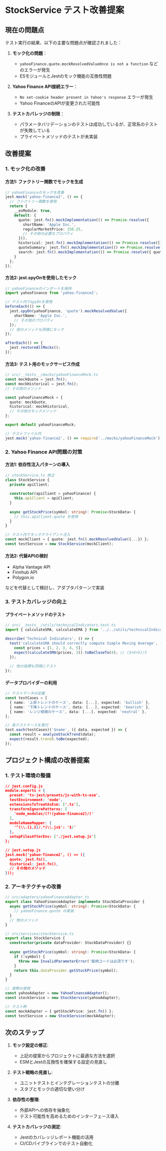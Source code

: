 # StockService テスト改善提案

## 現在の問題点

テスト実行の結果、以下の主要な問題点が確認されました：

1. **モック化の問題**：
   - `yahooFinance.quote.mockResolvedValueOnce is not a function` などのエラーが発生
   - ESモジュールとJestのモック機能の互換性問題

2. **Yahoo Finance API接続エラー**：
   - `No set-cookie header present in Yahoo's response` エラーが発生
   - Yahoo FinanceのAPIが変更された可能性

3. **テストカバレッジの制限**：
   - パラメータバリデーションのテストは成功しているが、正常系のテストが失敗している
   - プライベートメソッドのテストが未実装

## 改善提案

### 1. モック化の改善

#### 方法1: ファクトリー関数でモックを生成

```typescript
// yahooFinanceのモックを改善
jest.mock('yahoo-finance2', () => {
  // ファクトリー関数を使用
  return {
    __esModule: true,
    default: {
      quote: jest.fn().mockImplementation(() => Promise.resolve({
        shortName: 'Apple Inc.',
        regularMarketPrice: 150.25,
        // その他の必要なプロパティ
      })),
      historical: jest.fn().mockImplementation(() => Promise.resolve([])),
      quoteSummary: jest.fn().mockImplementation(() => Promise.resolve({})),
      search: jest.fn().mockImplementation(() => Promise.resolve({ quotes: [] })),
    }
  };
});
```

#### 方法2: jest.spyOnを使用したモック

```typescript
// yahooFinanceのインポートを保持
import yahooFinance from 'yahoo-finance2';

// テスト内でspyOnを使用
beforeEach(() => {
  jest.spyOn(yahooFinance, 'quote').mockResolvedValue({
    shortName: 'Apple Inc.',
    // その他のプロパティ
  });
  // 他のメソッドも同様にモック
});

afterEach(() => {
  jest.restoreAllMocks();
});
```

#### 方法3: テスト用のモックサービス作成

```typescript
// src/__tests__/mocks/yahooFinanceMock.ts
const mockQuote = jest.fn();
const mockHistorical = jest.fn();
// その他のメソッド

const yahooFinanceMock = {
  quote: mockQuote,
  historical: mockHistorical,
  // その他のモックメソッド
};

export default yahooFinanceMock;

// テストファイル内
jest.mock('yahoo-finance2', () => require('../mocks/yahooFinanceMock').default);
```

### 2. Yahoo Finance API問題の対策

#### 方法1: 依存性注入パターンの導入

```typescript
// stockService.ts 修正
class StockService {
  private apiClient;
  
  constructor(apiClient = yahooFinance) {
    this.apiClient = apiClient;
  }
  
  async getStockPrice(symbol: string): Promise<StockData> {
    // this.apiClient.quote を使用
  }
}

// テスト内でモッククライアント注入
const mockClient = { quote: jest.fn().mockResolvedValue({...}) };
const testService = new StockService(mockClient);
```

#### 方法2: 代替APIの検討

- Alpha Vantage API
- Finnhub API
- Polygon.io

などを代替として検討し、アダプタパターンで実装

### 3. テストカバレッジの向上

#### プライベートメソッドのテスト

```typescript
// src/__tests__/utils/technicalIndicators.test.ts
import { calculateSMA, calculateEMA } from '../../utils/technicalIndicators';

describe('Technical Indicators', () => {
  test('calculateSMA should correctly compute Simple Moving Average', () => {
    const prices = [1, 2, 3, 4, 5];
    expect(calculateSMA(prices, 3)).toBeCloseTo(4); // (3+4+5)/3
  });
  
  // 他の指標も同様にテスト
});
```

#### データプロバイダーの利用

```typescript
// テストデータの定義
const testCases = [
  { name: '上昇トレンドのケース', data: [...], expected: 'bullish' },
  { name: '下降トレンドのケース', data: [...], expected: 'bearish' },
  { name: 'レンジ相場のケース', data: [...], expected: 'neutral' },
];

// 各テストケースを実行
test.each(testCases)('$name', ({ data, expected }) => {
  const result = analyzeStockTrend(data);
  expect(result.trend).toBe(expected);
});
```

## プロジェクト構成の改善提案

### 1. テスト環境の整備

```json
// jest.config.js
module.exports = {
  preset: 'ts-jest/presets/js-with-ts-esm',
  testEnvironment: 'node',
  extensionsToTreatAsEsm: ['.ts'],
  transformIgnorePatterns: [
    'node_modules/(?!(yahoo-finance2)/)'
  ],
  moduleNameMapper: {
    '^(\\.{1,2}/.*)\\.js$': '$1'
  },
  setupFilesAfterEnv: ['./jest.setup.js']
};

// jest.setup.js
jest.mock('yahoo-finance2', () => ({
  quote: jest.fn(),
  historical: jest.fn(),
  // その他のメソッド
}));
```

### 2. アーキテクチャの改善

```typescript
// src/adapters/yahooFinanceAdapter.ts
export class YahooFinanceAdapter implements StockDataProvider {
  async getStockPrice(symbol: string): Promise<StockData> {
    // yahooFinance.quote の実装
  }
  // 他のメソッド
}

// src/services/stockService.ts
export class StockService {
  constructor(private dataProvider: StockDataProvider) {}
  
  async getStockPrice(symbol: string): Promise<StockData> {
    if (!symbol) {
      throw new InvalidParameterError('銘柄コードは必須です');
    }
    return this.dataProvider.getStockPrice(symbol);
  }
}

// 実際の使用
const yahooAdapter = new YahooFinanceAdapter();
const stockService = new StockService(yahooAdapter);

// テスト時
const mockAdapter = { getStockPrice: jest.fn() };
const testService = new StockService(mockAdapter);
```

## 次のステップ

1. **モック設定の修正**:
   - 上記の提案からプロジェクトに最適な方法を選択
   - ESMとJestの互換性を確保する設定の見直し

2. **テスト戦略の見直し**:
   - ユニットテストとインテグレーションテストの分離
   - スタブとモックの適切な使い分け

3. **依存性の整理**:
   - 外部APIへの依存を抽象化
   - テスト可能性を高めるためのインターフェース導入

4. **テストカバレッジの測定**:
   - Jestのカバレッジレポート機能の活用
   - CI/CDパイプラインでのテスト自動化 